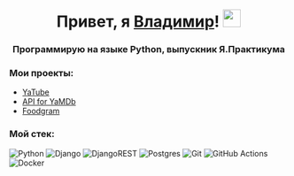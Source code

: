 <h1 align="center">Привет, я <a href="https://mrgolubeff.t.me/" target="_blank">Владимир</a>!
<img src="https://github.com/blackcater/blackcater/raw/main/images/Hi.gif" height="32"/></h1>
<h3 align="center">Программирую на языке Python, выпускник Я.Практикума</h3>

### Мои проекты:
- [YaTube](https://github.com/mrgolubeff/YaTube)
- [API for YaMDb](https://github.com/mrgolubeff/YaMDb-API)
- [Foodgram](https://github.com/mrgolubeff/Foodgram)

### Мой стек:
![Python](https://img.shields.io/badge/python-3670A0?style=for-the-badge&logo=python&logoColor=ffdd54)
![Django](https://img.shields.io/badge/django-%23092E20.svg?style=for-the-badge&logo=django&logoColor=white)
![DjangoREST](https://img.shields.io/badge/DJANGO-REST-ff1709?style=for-the-badge&logo=django&logoColor=white&color=ff1709&labelColor=gray)
![Postgres](https://img.shields.io/badge/postgres-%23316192.svg?style=for-the-badge&logo=postgresql&logoColor=white)
![Git](https://img.shields.io/badge/git-%23F05033.svg?style=for-the-badge&logo=git&logoColor=white)
![GitHub Actions](https://img.shields.io/badge/github%20actions-%232671E5.svg?style=for-the-badge&logo=githubactions&logoColor=white)
![Docker](https://img.shields.io/badge/docker-%230db7ed.svg?style=for-the-badge&logo=docker&logoColor=white)
